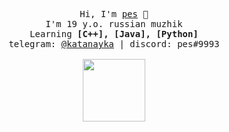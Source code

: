 <p align="center">
  <samp>
    Hi, I'm <a href="https://github.com/katanayka">pes</a> 👋<br>
    I'm 19 y.o. russian muzhik<br>
    Learning <strong>[C++], [Java], [Python]</strong><br>
    telegram: <a href="https://t.me/katanayka">@katanayka</a> | discord: pes#9993<br><br>
  </samp>
  <img src="https://github.com/katanayka/katanayka/blob/main/funny_pictures/asuka.gif" width="100"/> <br>
</p>
